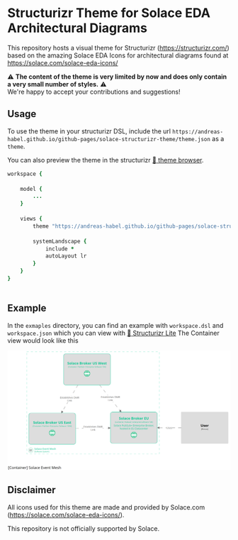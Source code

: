 # Structurizr Theme for Solace EDA Architectural Diagrams

This repository hosts a visual theme for Structurizr (https://structurizr.com/) based on the amazing 
Solace EDA Icons for architectural diagrams found at https://solace.com/solace-eda-icons/

:warning: __The content of the theme is very limited by now and does only contain a very small number
of styles.__ :warning: <br/>
We're happy to accept your contributions and suggestions!

## Usage

To use the theme in your structurizr DSL, include the url `https://andreas-habel.github.io/github-pages/solace-structurizr-theme/theme.json` as a `theme`.

You can also preview the theme in the structurizr [:link: theme browser](https://structurizr.com/help/theme?url=https://andreas-habel.github.io/github-pages/solace-structurizr-theme/theme.json).

``` coffee
workspace {

    model {
        ...
    }

    views {
        theme "https://andreas-habel.github.io/github-pages/solace-structurizr-theme/theme.json"

        systemLandscape {
            include *
            autoLayout lr
        }
    }
}
    
```

## Example

In the `exmaples` directory, you can find an example with `workspace.dsl` and `workspace.json` 
which you can view with [:link: Structurizr Lite](https://docs.structurizr.com/lite)
The Container view would look like this

![Example](examples/example.png)



## Disclaimer

All icons used for this theme are made and provided by Solace.com (https://solace.com/solace-eda-icons/). 

This repository is not officially supported by Solace. 
